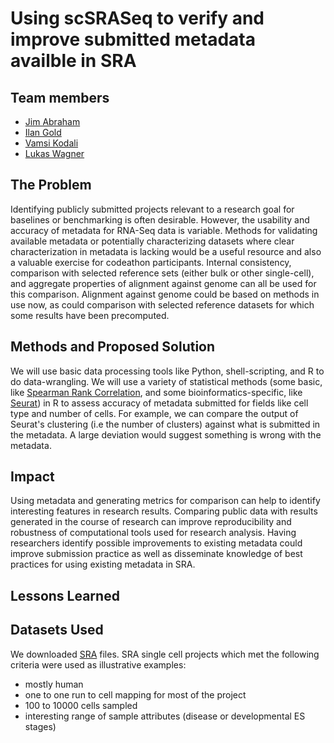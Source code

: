 # Using scSRASeq to verify and improve submitted metadata availble in SRA

## Team members
 - [Jim Abraham](https://github.com/jcabraham)
 - [Ilan Gold](https://github.com/ilan-gold)
 - [Vamsi Kodali](https://github.com/vkkodali)
 - [Lukas Wagner](https://github.com/lwagnerdc)

## The Problem
Identifying publicly submitted projects relevant to a research goal for baselines or benchmarking is often desirable.
 However, the usability and accuracy of metadata for RNA-Seq data is variable.  Methods for validating available metadata or potentially characterizing datasets where clear characterization in metadata is lacking would be a useful resource and also a valuable exercise for codeathon participants.
 Internal consistency, comparison with selected reference sets (either bulk or other single-cell), and aggregate properties of alignment against genome can all be used for this comparison. Alignment against genome could be based on methods in use now, as could comparison with selected reference datasets for which some results have been precomputed.

 ## Methods and Proposed Solution
 We will use basic data processing tools like Python, shell-scripting, and R to do data-wrangling. We will use a variety of statistical methods (some basic, like [Spearman Rank Correlation](https://en.wikipedia.org/wiki/Spearman%27s_rank_correlation_coefficient), and some bioinformatics-specific, like [Seurat](https://satijalab.org/seurat/)) in R to assess accuracy of metadata submitted for fields like cell type and number of cells. For example, we can compare the output of Seurat's clustering (i.e the number of clusters) against what is submitted in the metadata.  A large deviation would suggest something is wrong with the metadata.

 ## Impact
 Using metadata and generating metrics for comparison can help to identify interesting features in research results.
 Comparing public data with results generated in the course of research can improve reproducibility and robustness of computational tools used for research analysis. Having researchers identify possible improvements to existing metadata could improve submission practice as well as disseminate knowledge of best practices for using existing metadata in SRA.

 ## Lessons Learned

## Datasets Used
We downloaded [SRA](https://www.ncbi.nlm.nih.gov/sra/docs/sradownload/) files.  SRA single cell projects which met the following criteria were used as illustrative examples:
- mostly human
- one to one run to cell mapping for most of the project
- 100 to 10000 cells sampled
- interesting range of sample attributes (disease or developmental ES stages)
